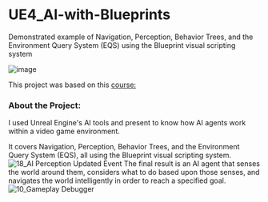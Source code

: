# UE4_AI-with-Blueprints
Demonstrated example of Navigation, Perception, Behavior Trees, and the Environment Query System (EQS) using the Blueprint visual scripting system

![image](https://user-images.githubusercontent.com/11277981/89128185-bc503e80-d4eb-11ea-95c1-14826a348ee0.png)

This project was based on this [course:](https://www.unrealengine.com/en-US/onlinelearning-courses/introduction-to-ai-with-blueprints)

### **About the Project:** 
I used Unreal Engine's AI tools and present to know how AI agents work within a video game environment. 

It covers Navigation, Perception, Behavior Trees, and the Environment Query System (EQS), all using the Blueprint visual scripting system. 
![18_AI Perception Updated Event](https://user-images.githubusercontent.com/11277981/89128243-384a8680-d4ec-11ea-8689-baf6b47d2cd3.PNG)
The final result is an AI agent that senses the world around them, considers what to do based upon those senses, and navigates the world intelligently in order to reach a specified goal. 
![10_Gameplay Debugger](https://user-images.githubusercontent.com/11277981/89128238-2a950100-d4ec-11ea-9e82-b95d6370df02.PNG)

